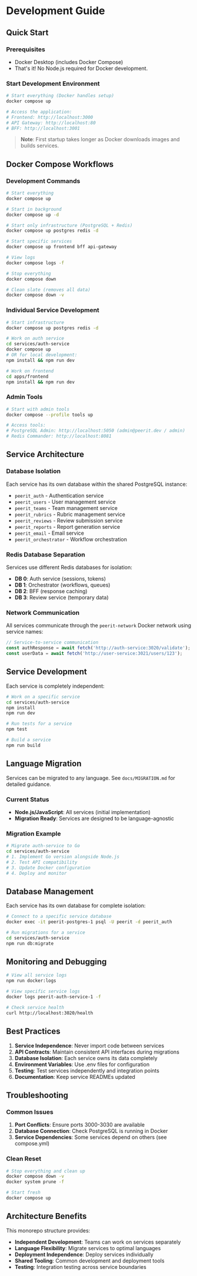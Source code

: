 # Development Guide

## Quick Start

### Prerequisites

- Docker Desktop (includes Docker Compose)
- That's it! No Node.js required for Docker development.

### Start Development Environment

```bash
# Start everything (Docker handles setup)
docker compose up

# Access the application:
# Frontend: http://localhost:3000
# API Gateway: http://localhost:80
# BFF: http://localhost:3001
```

> **Note**: First startup takes longer as Docker downloads images and builds services.

## Docker Compose Workflows

### Development Commands

```bash
# Start everything
docker compose up

# Start in background
docker compose up -d

# Start only infrastructure (PostgreSQL + Redis)
docker compose up postgres redis -d

# Start specific services
docker compose up frontend bff api-gateway

# View logs
docker compose logs -f

# Stop everything
docker compose down

# Clean slate (removes all data)
docker compose down -v
```

### Individual Service Development

```bash
# Start infrastructure
docker compose up postgres redis -d

# Work on auth service
cd services/auth-service
docker compose up
# OR for local development:
npm install && npm run dev

# Work on frontend  
cd apps/frontend
npm install && npm run dev
```

### Admin Tools

```bash
# Start with admin tools
docker compose --profile tools up

# Access tools:
# PostgreSQL Admin: http://localhost:5050 (admin@peerit.dev / admin)
# Redis Commander: http://localhost:8081
```

## Service Architecture

### Database Isolation

Each service has its own database within the shared PostgreSQL instance:

- `peerit_auth` - Authentication service
- `peerit_users` - User management service
- `peerit_teams` - Team management service
- `peerit_rubrics` - Rubric management service
- `peerit_reviews` - Review submission service
- `peerit_reports` - Report generation service
- `peerit_email` - Email service
- `peerit_orchestrator` - Workflow orchestration

### Redis Database Separation

Services use different Redis databases for isolation:

- **DB 0**: Auth service (sessions, tokens)
- **DB 1**: Orchestrator (workflows, queues)
- **DB 2**: BFF (response caching)
- **DB 3**: Review service (temporary data)

### Network Communication

All services communicate through the `peerit-network` Docker network using service names:

```javascript
// Service-to-service communication
const authResponse = await fetch('http://auth-service:3020/validate');
const userData = await fetch('http://user-service:3021/users/123');
```

## Service Development

Each service is completely independent:

```bash
# Work on a specific service
cd services/auth-service
npm install
npm run dev

# Run tests for a service
npm test

# Build a service
npm run build
```

## Language Migration

Services can be migrated to any language. See `docs/MIGRATION.md` for detailed guidance.

### Current Status

- **Node.js/JavaScript**: All services (initial implementation)
- **Migration Ready**: Services are designed to be language-agnostic

### Migration Example

```bash
# Migrate auth-service to Go
cd services/auth-service
# 1. Implement Go version alongside Node.js
# 2. Test API compatibility
# 3. Update Docker configuration
# 4. Deploy and monitor
```

## Database Management

Each service has its own database for complete isolation:

```bash
# Connect to a specific service database
docker exec -it peerit-postgres-1 psql -U peerit -d peerit_auth

# Run migrations for a service
cd services/auth-service
npm run db:migrate
```

## Monitoring and Debugging

```bash
# View all service logs
npm run docker:logs

# View specific service logs
docker logs peerit-auth-service-1 -f

# Check service health
curl http://localhost:3020/health
```

## Best Practices

1. **Service Independence**: Never import code between services
2. **API Contracts**: Maintain consistent API interfaces during migrations
3. **Database Isolation**: Each service owns its data completely
4. **Environment Variables**: Use .env files for configuration
5. **Testing**: Test services independently and integration points
6. **Documentation**: Keep service READMEs updated

## Troubleshooting

### Common Issues

1. **Port Conflicts**: Ensure ports 3000-3030 are available
2. **Database Connection**: Check PostgreSQL is running in Docker
3. **Service Dependencies**: Some services depend on others (see compose.yml)

### Clean Reset

```bash
# Stop everything and clean up
docker compose down -v
docker system prune -f

# Start fresh
docker compose up
```

## Architecture Benefits

This monorepo structure provides:

- **Independent Development**: Teams can work on services separately
- **Language Flexibility**: Migrate services to optimal languages
- **Deployment Independence**: Deploy services individually
- **Shared Tooling**: Common development and deployment tools
- **Testing**: Integration testing across service boundaries
